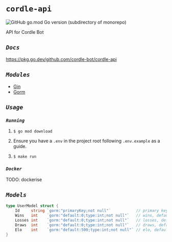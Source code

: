 # **`cordle-api`**

![GitHub go.mod Go version (subdirectory of monorepo)](https://img.shields.io/github/go-mod/go-version/cordle-bot/cordle-api?style=flat-square)

API for Cordle Bot

## *`Docs`*

<https://pkg.go.dev/github.com/cordle-bot/cordle-api>

## *`Modules`*

- [Gin](https://github.com/gin-gonic/gin)
- [Gorm](https://github.com/go-gorm/gorm)

## *`Usage`*

### *`Running`*

1. `$ go mod download`

2. Ensure you have a `.env` in the project root following `.env.example` as a guide.

3. `$ make run`

### *`Docker`*

TODO: dockerise

## *`Models`*

```go
type UserModel struct {
    Id     string `gorm:"primaryKey;not null"`           // primary key
    Wins   int    `gorm:"default:0;type:int;not null"`   // wins, default 0, int, not null
    Losses int    `gorm:"default:0;type:int;not null"`   // losses, default 0, int, not null
    Draws  int    `gorm:"default:0;type:int;not null"`   // draws, default 0, int, not null
    Elo    int    `gorm:"default:500;type:int;not null"` // elo, default 500, int, not null
}
```
